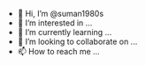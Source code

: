 - 👋 Hi, I’m @suman1980s
- 👀 I’m interested in ...
- 🌱 I’m currently learning ...
- 💞️ I’m looking to collaborate on ...
- 📫 How to reach me ...

<!---
suman1980s/suman1980s is a ✨ special ✨ repository because its `README.md` (this file) appears on your GitHub profile.
You can click the Preview link to take a look at your changes.
--->
